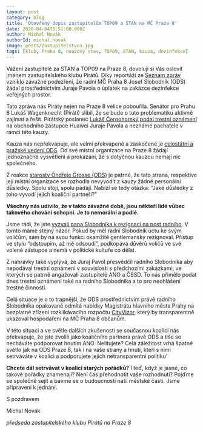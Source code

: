 ```yaml
---
layout: post
category: blog
title: 'Otevřený dopis zastupitelům TOP09 a STAN na MČ Praze 8'
date: 2020-04-04T5:51:00.000Z
author: Michal Novák
authorId: michal.novak
image: posts/zastupitelstvo3.jpg
tags: [klub, Praha 8, nouzový stav, TOP09, STAN, kauza, dezinfekce]
---
```



Vážení zastupitelé za STAN a TOP09 na Praze 8,
dovoluji si Vás oslovit jménem zastupitelského klubu Pirátů. Díky reportáži ze [Seznam zpráv](https://www.seznamzpravy.cz/clanek/procenta-pro-radniho-za-dezinfekci-skol-natocili-jsme-uplatky-v-casech-nouze-97328) vzniklo závažné podezření, že radní MČ Praha 8 Josef Slobodník (ODS) žádal prostřednictvím Juraje Pavola o úplatek na zakázce dezinfekce veřejných prostor.

Tato zpráva nás Piráty nejen na Praze 8 velice pobouřila. Senátor pro Prahu 8 Lukáš Wagenknecht (Piráti) slíbil, že se bude o tuto problematiku aktivně zajímat a řešit. Pirátský poslanec [Lukáš Černohorský podal trestní oznámení](https://www.piratskelisty.cz/clanek-3040-piratsky-poslanec-lukas-cernohorsky-podava-trestni-oznameni-na-obchodniho-zastupce-huawei-v-kauze-dezinfekce-prostor-mc-prahy-8) na obchodního zástupce Huawei Juraje Pavola a neznámé pachatele v rámci této kauzy.

Kauza nás nepřekvapuje, ale velmi překvapené a zaskočené je [celostátní a pražské vedení ODS](https://www.ods.cz/region.prazsky/clanek/18993-ods-praha-jednoznacne-se-distancujeme-od-udalosti-ze-kterych-plyne-podezreni-na-protipravni-jednani-na-radnici-prahy-8). Od své místní organizace na Praze 8 žádají jednoznačné vysvětlení a prokázání, že s dotyčnou kauzou nemají nic společného.

Z reakce [starosty Ondřeje Grosse (ODS)](https://www.facebook.com/mcpraha8/posts/1526048504236312) je patrné, že tato strana, respektive její místní organizace se rozhodla nevyvodit z kauzy žádné personální důsledky. Spolu stojí, spolu padají. Nabízí se tedy otázka: “Jaké důsledky z toho vyvodí jejich koaliční partneři?”

**Všechny nás udivilo, že v takto závažné době, jsou někteří lidé vůbec takového chování schopni. Je to nemorální a podlé.**

Jsme rádi, že jste [vyzvali pana Slobodníka k rezignaci na post radního](https://www.facebook.com/top09.praha8/posts/10157253020566984?__xts__[0]=68.ARD7lG6JNskj5BWHAQSeEfx8SBO5w3XWNPnTKaBRSZWYrnCFsYyyUy8ADZSttFTY0nyE0NWxj4UTdedr8cE5EdCK8FxxGYKcAiigzmBGTH6XRb4-k9mR4aFcrarjfx8NmV85o_y2lwkTS6HDI5PCDp17jmlfS3c75UG5AFk1wiz_p6zayDEVXFPqxM4r33cEp4CtrZJl4kLidniW9sktPLLj35hd9aBhu3r1hs7QeCR0FS8HNjcExFnp-ix9Nsx79ShLDIvUL4PLjrSPMvtbcTmPb3mXEwxUMdtYxA-FHTTEfoD6pYD-RYmzw4n8sSBKQtAmaA60iSCMBVgT&__tn__=-R). V tomto máme stejný názor. Pokud by měl radní Slobodník úctu ke svým voličům, sám by na svou funkci okamžitě gentlemansky rezignoval. Přístup ve stylu “odstoupím, až mě odsoudí”, podkopává důvěrů voličů ve své volené zástupce a nemá v politické kultuře co dělat.

Z nahrávky také vyplývá, že Juraj Pavol přesvědčil radního Slobodníka aby nepodával trestní oznámení v souvislosti s předchozími zakázkami, ve kterých se patrně angažovali zastupitelé ANO a ČSSD. To nás přimělo podat dnes trestní oznámení také na radního Slobodníka a to pro neohlášení trestné činnosti.

Celá situace je o to trapnější, že ODS prostřednictvím právě radního Slobodníka opakovaně odmítá nabídky Magistrátu hlavního města Prahy na bezplatné zřízení rozklikávacího rozpočtu [CityVizor](https://cityvizor.praha.eu/), který by transparentně ukazoval hospodaření na MČ Praha 8 občanům.

V této situaci a ve světle dalších zkušenosti se současnou koalicí nás překvapuje, že jste zvolili jako koaličního partnera právě ODS a tiše se necháváte podporovat hnutím ANO. Nelitujete? Celá záležitost vrhá špatné světlo jak na ODS Praze 8, tak i na vaše strany a hnutí, kteří s nimi setrváváte v koalici a podporujete jejich netransparentní politiku'

**Chcete dál setrvávat v koalici starých pořádků?** I teď, když je jasné, co takové pořádky znamenají? Není čas přehodnotit vaše rozhodnutí? Pojďme se společně sejít a bavme se o budoucnosti naší městské části. Jsme připraveni k jednání.

S pozdravem 

Michal Novák

*předseda zastupitelského klubu Pirátů na Praze 8*
